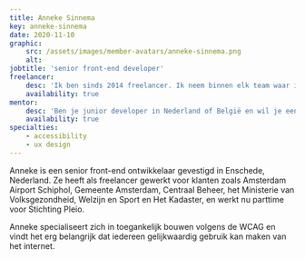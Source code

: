 ```yaml
---
title: Anneke Sinnema
key: anneke-sinnema
date: 2020-11-10
graphic:
    src: /assets/images/member-avatars/anneke-sinnema.png
    alt:
jobtitle: 'senior front-end developer'
freelancer: 
    desc: 'Ik ben sinds 2014 freelancer. Ik neem binnen elk team waar ik in terecht kom mijn verantwoordelijkheid om het project tot een goed einde te brengen. Ik pak op wat gedaan moet worden en zie het als bonus als ik daarmee mijn directe collega kan ontlasten. Ik werk het liefst remote.'
    availability: true
mentor: 
    desc: 'Ben je junior developer in Nederland of België en wil je eens sparren over ons werk, of heb je een specifieke vraag? <a href="https://cal.com/anneke-sinnema/fronteers-chat">Plan zelf een afspraak met mij in</a> of <a href="mailto:mail@annekesinnema.nl">stuur me een mailtje</a>!'
    availability: true
specialties:
    - accessibility
    - ux design
---
```


Anneke is een senior front-end ontwikkelaar gevestigd in Enschede, Nederland. Ze heeft als freelancer gewerkt voor klanten zoals Amsterdam Airport Schiphol, Gemeente Amsterdam, Centraal Beheer, het Ministerie van Volksgezondheid, Welzijn en Sport en Het Kadaster, en werkt nu parttime voor Stichting Pleio.

Anneke specialiseert zich in toegankelijk bouwen volgens de WCAG en vindt het erg belangrijk dat iedereen gelijkwaardig gebruik kan maken van het internet. 
